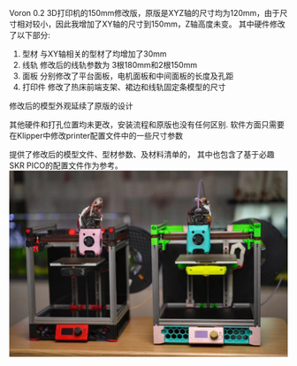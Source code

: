 Voron 0.2 3D打印机的150mm修改版，原版是XYZ轴的尺寸均为120mm，由于尺寸相对较小，因此我增加了XY轴的尺寸到150mm，Z轴高度未变。
其中硬件修改了以下部分:

1. 型材 与XY轴相关的型材了均增加了30mm 
2. 线轨  修改后的线轨参数为 3根180mm和2根150mm
3. 面板 分别修改了平台面板，电机面板和中间面板的长度及孔距
4. 打印件 修改了热床前端支架、裙边和线轨固定条模型的尺寸

修改后的模型外观延续了原版的设计

其他硬件和打孔位置均未更改，安装流程和原版也没有任何区别.
软件方面只需要在Klipper中修改printer配置文件中的一些尺寸参数

提供了修改后的模型文件、型材参数、及材料清单的，
其中也包含了基于必趣SKR PICO的配置文件作为参考。
![image](https://github.com/sex-ray/Voron-0.2-150mm/blob/main/photo.JPG)
